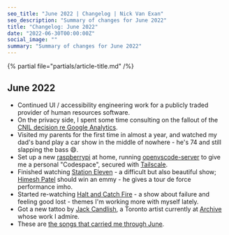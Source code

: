 ```yaml
---
seo_title: "June 2022 | Changelog | Nick Van Exan"
seo_description: "Summary of changes for June 2022"
title: "Changelog: June 2022"
date: "2022-06-30T00:00:00Z"
social_image: ""
summary: "Summary of changes for June 2022"
---
```


{% partial file="partials/article-title.md" /%}

## June 2022

- Continued UI / accessibility engineering work for a publicly traded provider of human resources software.
- On the privacy side, I spent some time consulting on the fallout of the [CNIL decision re Google Analytics](https://www.cnil.fr/en/use-google-analytics-and-data-transfers-united-states-cnil-orders-website-manageroperator-comply).
- Visited my parents for the first time in almost a year, and watched my dad's band play a car show in the middle of nowhere - he's 74 and still slapping the bass 😄.
- Set up a new [raspberrypi](https://www.raspberrypi.com/) at home, running [openvscode-server](https://github.com/gitpod-io/openvscode-server) to give me a personal "Codespace", secured with [Tailscale](https://tailscale.com/).
- Finished watching [Station Eleven](https://www.imdb.com/title/tt10574236/) - a difficult but also beautiful show; [Himesh Patel](https://en.wikipedia.org/wiki/Himesh_Patel) should win an emmy - he gives a tour de force performance imho.
- Started re-watching [Halt and Catch Fire](https://www.imdb.com/title/tt2543312/) - a show about failure and feeling good lost - themes I'm working more with myself lately.
- Got a new tattoo by [Jack Candlish](https://www.instagram.com/jwcandlish/), a Toronto artist currently at [Archive](http://www.archivetattoo.com/) whose work I admire.
- These are [the songs that carried me through June](https://open.spotify.com/playlist/280xIdRBc2EMAoYBtrMVyn?si=2f901d8f98f9416c).
